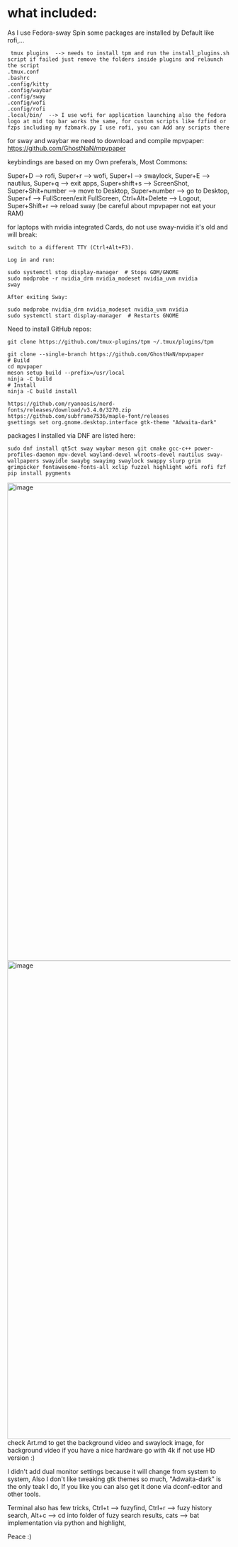 # what included:
As I use Fedora-sway Spin some packages are installed by Default like rofi,...

     tmux plugins  --> needs to install tpm and run the install_plugins.sh script if failed just remove the folders inside plugins and relaunch the script
    .tmux.conf
    .bashrc
    .config/kitty
    .config/waybar
    .config/sway
    .config/wofi
    .config/rofi
    .local/bin/  --> I use wofi for application launching also the fedora logo at mid top bar works the same, for custom scripts like fzfind or fzps including my fzbmark.py I use rofi, you can Add any scripts there
for sway and waybar we need to download and compile mpvpaper: https://github.com/GhostNaN/mpvpaper


keybindings are based on my Own preferals, Most Commons:

Super+D --> rofi, Super+r --> wofi, Super+l --> swaylock, Super+E --> nautilus, Super+q --> exit apps, Super+shift+s --> ScreenShot, Super+Shit+number --> move to Desktop, Super+number --> go to Desktop, Super+f --> FullScreen/exit FullScreen, Ctrl+Alt+Delete --> Logout, Super+Shift+r --> reload sway (be careful about mpvpaper not eat your RAM)

for laptops with nvidia integrated Cards, do not use sway-nvidia it's old and will break:

    switch to a different TTY (Ctrl+Alt+F3).

    Log in and run:

    sudo systemctl stop display-manager  # Stops GDM/GNOME
    sudo modprobe -r nvidia_drm nvidia_modeset nvidia_uvm nvidia
    sway

    After exiting Sway:

    sudo modprobe nvidia_drm nvidia_modeset nvidia_uvm nvidia
    sudo systemctl start display-manager  # Restarts GNOME

Need to install GitHub repos:

    git clone https://github.com/tmux-plugins/tpm ~/.tmux/plugins/tpm

    git clone --single-branch https://github.com/GhostNaN/mpvpaper
    # Build
    cd mpvpaper
    meson setup build --prefix=/usr/local
    ninja -C build
    # Install
    ninja -C build install

    https://github.com/ryanoasis/nerd-fonts/releases/download/v3.4.0/3270.zip
    https://github.com/subframe7536/maple-font/releases
    gsettings set org.gnome.desktop.interface gtk-theme "Adwaita-dark"
     
packages I installed via DNF are listed here:
    
    sudo dnf install qt5ct sway waybar meson git cmake gcc-c++ power-profiles-daemon mpv-devel wayland-devel wlroots-devel nautilus sway-wallpapers swayidle swaybg swayimg swaylock swappy slurp grim grimpicker fontawesome-fonts-all xclip fuzzel highlight wofi rofi fzf 
    pip install pygments
    
<img width="1920" height="1080" alt="image" src="https://github.com/user-attachments/assets/453f16aa-c08a-4e0d-88c3-452512fd02b4" />

<img width="1920" height="1080" alt="image" src="https://github.com/user-attachments/assets/1ffc2de2-87d6-4f2d-b6e8-2d0c015157a5" />
check Art.md to get the background video and swaylock image, for background video if you have a nice hardware go with 4k if not use HD version :)

I didn't add dual monitor settings because it will change from system to system, Also I don't like tweaking gtk themes so much, "Adwaita-dark" is the only teak I do, If you like you can also get it done via dconf-editor and other tools.

Terminal also has few tricks, 
Ctrl+t --> fuzyfind, 
Ctrl+r --> fuzy history search, 
Alt+c --> cd into folder of fuzy search results, 
cats --> bat implementation via python and highlight, 

Peace :)
